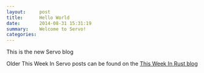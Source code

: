 ```yaml
---
layout:     post
title:      Hello World
date:       2014-08-31 15:31:19
summary:    Welcome to Servo!
categories: 
---
```


This is the new Servo blog

Older This Week In Servo posts can be found on the [This Week In Rust blog](http://this-week-in-rust.org/)
